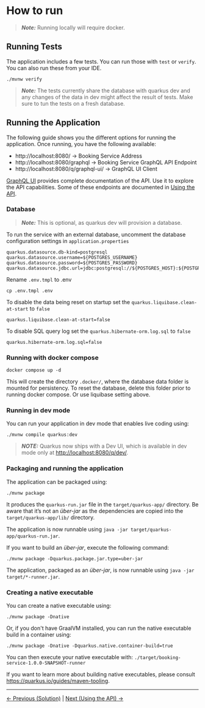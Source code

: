 # How to run

> **_Note:_** Running locally will require docker.

## Running Tests

The application includes a few tests. You can run those with `test` or `verify`. You can also run these from your IDE.

```shell script
./mvnw verify
```

> **_Note:_** The tests currently share the database with quarkus dev and any changes of the data in dev might affect the result of tests. Make sure to tun the tests on a fresh database.

## Running the Application

The following guide shows you the different options for running the application. 
Once running, you have the following available:

- http://localhost:8080/ -> Booking Service Address
- http://localhost:8080/graphql -> Booking Service GraphQL API Endpoint
- http://localhost:8080/q/graphql-ui/ -> GraphQL UI Client

[GraphQL UI](http://localhost:8080/q/graphql-ui/) provides complete documentation of the API. 
Use it to explore the API capabilities. Some of these endpoints are documented in [Using the API](./api.md).

### Database

> **_Note:_** This is optional, as quarkus dev will provision a database.

To run the service with an external database, uncomment the database configuration settings in `application.properties`

```properties
quarkus.datasource.db-kind=postgresql
quarkus.datasource.username=${POSTGRES_USERNAME}
quarkus.datasource.password=${POSTGRES_PASSWORD}
quarkus.datasource.jdbc.url=jdbc:postgresql://${POSTGRES_HOST}:${POSTGRES_PORT}/bookings
```

Rename `.env.tmpl` to .env

```shell
cp .env.tmpl .env
```

To disable the data being reset on startup set the `quarkus.liquibase.clean-at-start` to `false`
```properties
quarkus.liquibase.clean-at-start=false
```

To disable SQL query log set the `quarkus.hibernate-orm.log.sql` to `false`
```properties
quarkus.hibernate-orm.log.sql=false
```

### Running with docker compose

```shell
docker compose up -d
```

This will create the directory `.docker/`, where the database data folder is mounted for persistency. 
To reset the database, delete this folder prior to running docker compose. Or use liquibase setting above.

### Running in dev mode

You can run your application in dev mode that enables live coding using:

```shell script
./mvnw compile quarkus:dev
```

> **_NOTE:_**  Quarkus now ships with a Dev UI, which is available in dev mode only at <http://localhost:8080/q/dev/>.

### Packaging and running the application

The application can be packaged using:

```shell script
./mvnw package
```

It produces the `quarkus-run.jar` file in the `target/quarkus-app/` directory.
Be aware that it’s not an _über-jar_ as the dependencies are copied into the `target/quarkus-app/lib/` directory.

The application is now runnable using `java -jar target/quarkus-app/quarkus-run.jar`.

If you want to build an _über-jar_, execute the following command:

```shell script
./mvnw package -Dquarkus.package.jar.type=uber-jar
```

The application, packaged as an _über-jar_, is now runnable using `java -jar target/*-runner.jar`.

### Creating a native executable

You can create a native executable using:

```shell script
./mvnw package -Dnative
```

Or, if you don't have GraalVM installed, you can run the native executable build in a container using:

```shell script
./mvnw package -Dnative -Dquarkus.native.container-build=true
```

You can then execute your native executable with: `./target/booking-service-1.0.0-SNAPSHOT-runner`

If you want to learn more about building native executables, please consult <https://quarkus.io/guides/maven-tooling>.

---

[<- Previous (Solution)](./solution.md)
| [Next (Using the API) ->](./api.md)
